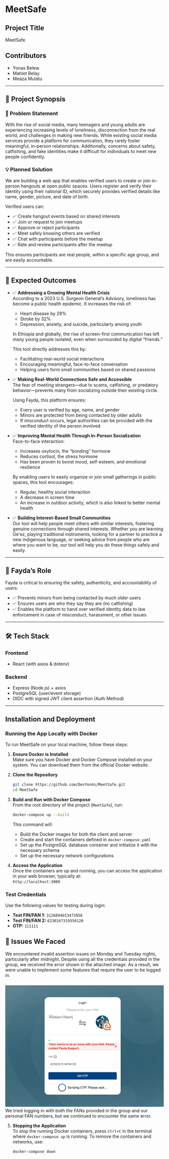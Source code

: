 # MeetSafe

## Project Title

MeetSafe

## Contributors

- Yonas Belew
- Mahlet Belay
- Meaza Mulatu

---

## 📄 Project Synopsis

### 🧩 Problem Statement

With the rise of social media, many teenagers and young adults are experiencing increasing levels of loneliness, disconnection from the real world, and challenges in making new friends. While existing social media services provide a platform for communication, they rarely foster meaningful, in-person relationships. Additionally, concerns about safety, catfishing, and fake identities make it difficult for individuals to meet new people confidently.

### 💡 Planned Solution

We are building a web app that enables verified users to create or join in-person hangouts at open public spaces. Users register and verify their identity using their national ID, which securely provides verified details like name, gender, picture, and date of birth.

Verified users can:

- ✅ Create hangout events based on shared interests
- ✅ Join or request to join meetups
- ✅ Approve or reject participants
- ✅ Meet safely knowing others are verified
- ✅ Chat with participants before the meetup
- ✅ Rate and review participants after the meetup

This ensures participants are real people, within a specific age group, and are easily accountable.

---

## 🎯 Expected Outcomes

- ✅ **Addressing a Growing Mental Health Crisis**  
  According to a 2023 U.S. Surgeon General’s Advisory, loneliness has become a public health epidemic. It increases the risk of:

  - Heart disease by 29%
  - Stroke by 32%
  - Depression, anxiety, and suicide, particularly among youth

  In Ethiopia and globally, the rise of screen-first communication has left many young people isolated, even when surrounded by digital “friends.”

  This tool directly addresses this by:

  - Facilitating real-world social interactions
  - Encouraging meaningful, face-to-face conversation
  - Helping users form small communities based on shared passions

- ✅ **Making Real-World Connections Safe and Accessible**  
  The fear of meeting strangers—due to scams, catfishing, or predatory behavior—prevents many from socializing outside their existing circle.

  Using Fayda, this platform ensures:

  - Every user is verified by age, name, and gender
  - Minors are protected from being contacted by older adults
  - If misconduct occurs, legal authorities can be provided with the verified identity of the person involved

- ✅ **Improving Mental Health Through In-Person Socialization**  
  Face-to-face interaction:

  - Increases oxytocin, the “bonding” hormone
  - Reduces cortisol, the stress hormone
  - Has been proven to boost mood, self-esteem, and emotional resilience

  By enabling users to easily organize or join small gatherings in public spaces, this tool encourages:

  - Regular, healthy social interaction
  - A decrease in screen time
  - An increase in outdoor activity, which is also linked to better mental health

- ✅ **Building Interest-Based Small Communities**  
  Our tool will help people meet others with similar interests, fostering genuine connections through shared interests. Whether you are learning Geʽez, playing traditional instruments, looking for a partner to practice a new indigenous language, or seeking advice from people who are where you want to be, our tool will help you do these things safely and easily.

---

## 🔐 Fayda’s Role

Fayda is critical to ensuring the safety, authenticity, and accountability of users:

- ✅ Prevents minors from being contacted by much older users
- ✅ Ensures users are who they say they are (no catfishing)
- ✅ Enables the platform to hand over verified identity data to law enforcement in case of misconduct, harassment, or other issues

---

## 🛠️ Tech Stack

### Frontend

- React (with axios & dotenv)

### Backend

- Express (Node.js) + axios
- PostgreSQL (user/event storage)
- OIDC with signed JWT client assertion (Auth Method)

---

## Installation and Deployment

### Running the App Locally with Docker

To run MeetSafe on your local machine, follow these steps:

1. **Ensure Docker is Installed**  
   Make sure you have Docker and Docker Compose installed on your system. You can download them from the official Docker website.

2. **Clone the Repository**

   ```bash
   git clone https://github.com/DevYon4s/MeetSafe.git
   cd MeetSafe
   ```

3. **Build and Run with Docker Compose**  
   From the root directory of the project (`MeetSafe`), run:

   ```bash
   docker-compose up --build
   ```

   This command will:

   - Build the Docker images for both the client and server
   - Create and start the containers defined in `docker-compose.yaml`
   - Set up the PostgreSQL database container and initialize it with the necessary schema
   - Set up the necessary network configurations

4. **Access the Application**  
   Once the containers are up and running, you can access the application in your web browser, typically at:  
   `http://localhost:3000`

### Test Credentials

Use the following values for testing during login:

- **Test FIN/FAN 1:** `3126894653473958`
- **Test FIN/FAN 2:** `6230247319356120`
- **OTP:** `111111`

## 🚧 Issues We Faced

We encountered invalid assertion issues on Monday and Tuesday nights, particularly after midnight. Despite using all the credentials provided in the group, we received the error shown in the attached image. As a result, we were unable to implement some features that require the user to be logged in.

![alt text](image.png)
We tried logging in with both the FANs provided in the group and our personal FAN numbers, but we continued to encounter the same error.

5. **Stopping the Application**  
   To stop the running Docker containers, press `Ctrl+C` in the terminal where `docker-compose up` is running. To remove the containers and networks, use:

   ```bash
   docker-compose down
   ```
